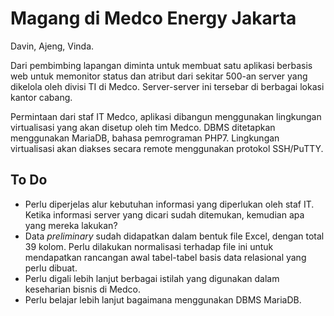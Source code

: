 # Magang di Medco Energy Jakarta

Davin, Ajeng, Vinda.

Dari pembimbing lapangan diminta untuk membuat satu aplikasi berbasis web
untuk memonitor status dan atribut dari sekitar 500-an server yang dikelola
oleh divisi TI di Medco. Server-server ini tersebar di berbagai lokasi
kantor cabang.

Permintaan dari staf IT Medco, aplikasi dibangun menggunakan lingkungan
virtualisasi yang akan disetup oleh tim Medco. DBMS ditetapkan menggunakan
MariaDB, bahasa pemrograman PHP7. Lingkungan virtualisasi akan diakses
secara remote menggunakan protokol SSH/PuTTY.

## To Do
* Perlu diperjelas alur kebutuhan informasi yang diperlukan oleh staf IT.
  Ketika informasi server yang dicari sudah ditemukan, kemudian apa yang
  mereka lakukan?
* Data _preliminary_ sudah didapatkan dalam bentuk file Excel, dengan total
  39 kolom. Perlu dilakukan normalisasi terhadap file ini untuk mendapatkan
  rancangan awal tabel-tabel basis data relasional yang perlu dibuat.
* Perlu digali lebih lanjut berbagai istilah yang digunakan dalam
  keseharian bisnis di Medco.
* Perlu belajar lebih lanjut bagaimana menggunakan DBMS MariaDB.
